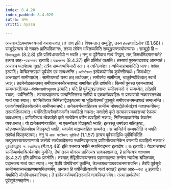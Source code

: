 ```yaml
---
index: 8.4.20
index_padded: 8.4.020
sutra: अन्तः
vritti: nyasa

---
```

अन्तशब्दोऽयमवयवयचनो वस्त्रान्तवत्। `हे प्राण्` इति। क्विबन्तात् सम्बुद्धिः, तस्य हल्ङ्यादिलोपः (6.1.68)। सम्बुद्धेरन्यत्र यो नकारः प्रातिपदिकान्तः, तस्या लोपेन भवितव्यमिति सम्बुद्ध्यन्तस्योपन्यासः। सम्बुद्धौ हि `न ङिसम्बुद्ध्योः` (8.2.8) इति प्रतिषेधान्नलोपो न भवति। ननु च पूर्वेणैवात्र णत्वं सिद्धम्, तत् किमर्थमिदमारभ्यते? इत्यत आह--`पदान्तस्य` इत्यादि। `पदान्तस्य` (8.4.37) इति प्रतिषेधं वक्ष्यति। तस्यायं पुरस्तादपवाद आरभ्यते। अन्तश्च पदापेक्षया गृह्यते; तत्रैव सम्भवव्यभिचारौ स्तः। न त्वनित्यपेक्षः। व्यभिचाराभावादिति भावः।
`केचित्` इत्यादि। केचिदन्तग्रहणं पूर्ययोग एव सम्बध्नन्ति। `अनितेरन्तः` इत्येकयोगमेव कुर्वन्तीत्यर्थः। किमर्थम्? अन्तग्रहणं सामीप्यार्थम्। सामीप्यमर्थो यस्य तत् तथोक्तम्। समीपमेव सामीप्यम्, चातुर्वर्ण्यादित्वात् स्वार्थे ध्यञ्। तदनेनोदकान्तवत् समीपवचनस्तैरन्तशब्दः समाश्रित इति दर्शयति। किमर्थं पुनस्त एवमन्तशब्दं सम्बध्नन्तीत्याह--`निमित्तसमीपभूतस्य` इत्यादि। यदि हि पूर्वसूत्रऽन्तशब्दः समीपवचनो न सम्बध्येत, तदेहापि स्यात्--पर्यनितौति। तस्मात्प्रकृतस्य णत्यनिमित्तस्य समीपो य एकवर्णव्यवहितः स प्रत्यासन्नो नकारस्तस्थैव णत्वं यथा स्यात्। पर्यनितीत्यत्र निमित्ताद्विप्रकृष्टस्य मा भूदित्येवमर्थं पूर्वसूत्रे समीपवचनमन्तशब्दं सम्बध्नन्ति। एकवर्णव्यवहितस्येत्यनेन सामीप्यमाचष्टे। अनेकवर्णव्यवहितस्य सामीप्यं नोपपद्येतेत्येतद्देश्यं नाशह्कनीयम्; तस्यापेक्षिकत्वात्। पर्यनितीत्यत्रैवानेकवर्णेन व्यवहितो नकराः; यणादेशे कृते सत्याकारयकाराभ्यां रेफस्य व्यवधानात्। प्राणितीत्यत्र त्वेकादेशे कृते सत्येकेन वर्णेन व्यवहितो नकारः; निमित्तादाकारेणैव केवलेन व्यवधानात्। यो ह्यनेकवर्णव्यवहितः, स एकमपेक्ष्य विप्रकृष्टौ भवति; इतरस्तु तमपेक्ष्य सन्निकृष्टः, सोऽप्यष्यवहितमपेक्ष्य विप्रकृष्टो भवति, भवत्येवं यद्यव्यवहितः सम्भवेत्। स चानितेर्न सम्भवतीति न भवति तदपेक्षं विप्रकृष्टत्वम्। ननु च `अचः परस्मिन् पूर्वविधौ` (1.1.57) इत्यत्र पूर्वस्माद्विधिः पूर्वविधिरिति तत्पुरुषस्याश्रयणाण्णत्वे कर्त्तव्ये सत्येकादेशस्य स्थानिवद्भावात् प्राणितीत्यत्रानेकेन वणनापि व्यवहितो नकारः? `पूर्वत्रासिद्धीये न स्थानिवत्` (णै.प.वृ.48) इति वचनात्र भवति स्थानिवद्भाव इत्यदोषः। `सैः` इत्यादि। येऽत्रान्तशब्दं सामीप्यार्थमाश्रिर्त्यकयोगं कुर्वन्ति, तेषां तस्य योगस्य प्राणित्यत्र सावकाशत्वात्, हे प्राणित्यत्र `पदान्तस्य` (8.4.37) इति प्रतिषधः प्राप्नोति। तस्मात् तैद्वितीयमप्यन्तस्य ग्रहणमावृत्त्या तन्त्रेण न्यायेना श्रयितव्यम्, पदान्तस्य णत्वं यथा स्यात्।
ननु येऽपि योगविभागं कुर्वन्ति, तेऽन्तशब्दगवयववचनमाश्रयन्ति। तैरपि पूर्वसूत्रे सामीप्यवाच्यन्तग्रहणमाश्रयितव्यमेव; अन्यथा हि पर्यनितीत्यत्रायि णत्वं स्यात्? इत्यत आह--`येषां तु` इत्यादि। येषामिति योगविभागकारिणाम्। ते ह्यनेकवर्णव्यवहितस्यापि णत्वमिच्छन्त्येव। तस्मान्नार्थस्तेषां पूर्वसूत्रेऽन्तहणेन।।